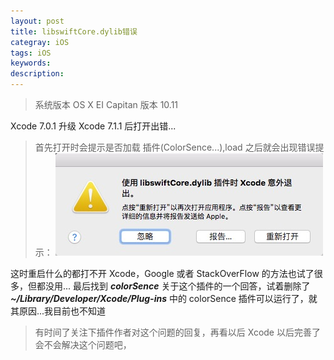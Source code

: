 ```yaml
---
layout: post
title: libswiftCore.dylib错误
categray: iOS
tags: iOS
keywords:
description: 
---
```

	


>系统版本 OS X EI Capitan 版本 10.11

Xcode 7.0.1 升级 Xcode 7.1.1 后打开出错...

> 首先打开时会提示是否加载 插件(ColorSence...),load 之后就会出现错误提示：
![1](/public/img/iOS/libswiftCore.dylib错误.png)

这时重启什么的都打不开 Xcode，Google 或者 StackOverFlow 的方法也试了很多，但都没用...
最后找到 ***colorSence*** 关于这个插件的一个回答，试着删除了 ***~/Library/Developer/Xcode/Plug-ins*** 中的 colorSence 插件可以运行了，就其原因...我目前也不知道

>有时间了关注下插件作者对这个问题的回复，再看以后 Xcode 以后完善了会不会解决这个问题吧，

